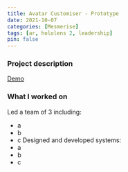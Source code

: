 ```yaml
---
title: Avatar Customiser - Prototype
date: 2021-10-07
categories: [Mesmerise]
tags: [ar, hololens 2, leadership]
pin: false
---
```


### Project description
[Demo](https://www.youtube.com/watch?v=AgYqpIW4_OA)
### What I worked on
Led a team of 3 including:
- a
- b
- c
Designed and developed systems:
- a
- b
- c




